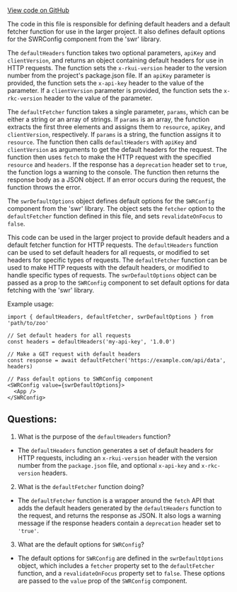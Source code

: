 [View code on GitHub](zoo-labs/zoo/blob/master/ui/src/lib/swr.ts)

The code in this file is responsible for defining default headers and a default fetcher function for use in the larger project. It also defines default options for the SWRConfig component from the 'swr' library. 

The `defaultHeaders` function takes two optional parameters, `apiKey` and `clientVersion`, and returns an object containing default headers for use in HTTP requests. The function sets the `x-rkui-version` header to the version number from the project's package.json file. If an `apiKey` parameter is provided, the function sets the `x-api-key` header to the value of the parameter. If a `clientVersion` parameter is provided, the function sets the `x-rkc-version` header to the value of the parameter. 

The `defaultFetcher` function takes a single parameter, `params`, which can be either a string or an array of strings. If `params` is an array, the function extracts the first three elements and assigns them to `resource`, `apiKey`, and `clientVersion`, respectively. If `params` is a string, the function assigns it to `resource`. The function then calls `defaultHeaders` with `apiKey` and `clientVersion` as arguments to get the default headers for the request. The function then uses `fetch` to make the HTTP request with the specified `resource` and `headers`. If the response has a `deprecation` header set to `true`, the function logs a warning to the console. The function then returns the response body as a JSON object. If an error occurs during the request, the function throws the error. 

The `swrDefaultOptions` object defines default options for the `SWRConfig` component from the 'swr' library. The object sets the `fetcher` option to the `defaultFetcher` function defined in this file, and sets `revalidateOnFocus` to `false`. 

This code can be used in the larger project to provide default headers and a default fetcher function for HTTP requests. The `defaultHeaders` function can be used to set default headers for all requests, or modified to set headers for specific types of requests. The `defaultFetcher` function can be used to make HTTP requests with the default headers, or modified to handle specific types of requests. The `swrDefaultOptions` object can be passed as a prop to the `SWRConfig` component to set default options for data fetching with the 'swr' library. 

Example usage:

```
import { defaultHeaders, defaultFetcher, swrDefaultOptions } from 'path/to/zoo'

// Set default headers for all requests
const headers = defaultHeaders('my-api-key', '1.0.0')

// Make a GET request with default headers
const response = await defaultFetcher('https://example.com/api/data', headers)

// Pass default options to SWRConfig component
<SWRConfig value={swrDefaultOptions}>
  <App />
</SWRConfig>
```
## Questions: 
 1. What is the purpose of the `defaultHeaders` function?
- The `defaultHeaders` function generates a set of default headers for HTTP requests, including an `x-rkui-version` header with the version number from the `package.json` file, and optional `x-api-key` and `x-rkc-version` headers.

2. What is the `defaultFetcher` function doing?
- The `defaultFetcher` function is a wrapper around the `fetch` API that adds the default headers generated by the `defaultHeaders` function to the request, and returns the response as JSON. It also logs a warning message if the response headers contain a `deprecation` header set to `'true'`.

3. What are the default options for `SWRConfig`?
- The default options for `SWRConfig` are defined in the `swrDefaultOptions` object, which includes a `fetcher` property set to the `defaultFetcher` function, and a `revalidateOnFocus` property set to `false`. These options are passed to the `value` prop of the `SWRConfig` component.
